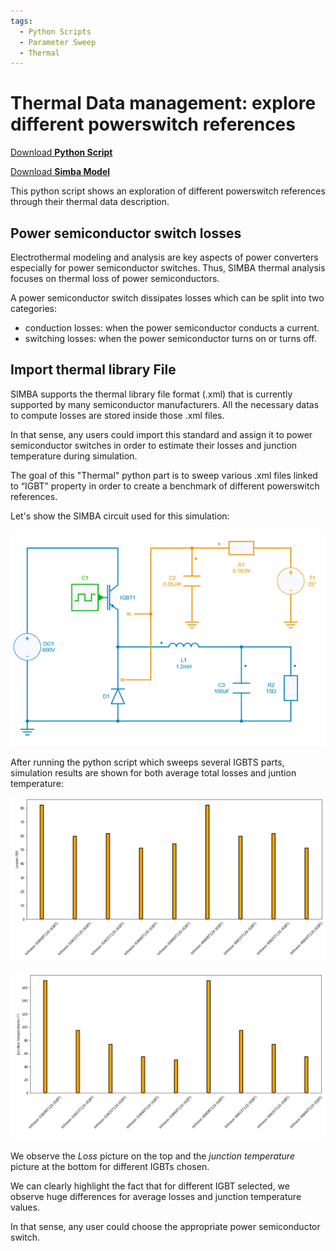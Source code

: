 ```yaml
---
tags:
  - Python Scripts
  - Parameter Sweep
  - Thermal
---
```


# Thermal Data management: explore different powerswitch references

[Download **Python Script**](thermaldata.py)

[Download **Simba Model**](thermal_buck_4pythonexp.jsimba)

This python script shows an exploration of different powerswitch references through their thermal data description.


## Power semiconductor switch losses

Electrothermal modeling and analysis are key aspects of power converters especially for power semiconductor switches. Thus, SIMBA thermal analysis focuses on thermal loss of power semiconductors.

A power semiconductor switch dissipates losses which can be split into two categories:
* conduction losses: when the power semiconductor conducts a current.
* switching losses: when the power semiconductor turns on or turns off.

## Import thermal library File

SIMBA supports the thermal library file format (.xml) that is currently supported by many semiconductor manufacturers. All the necessary datas to compute losses are stored inside those .xml files.

In that sense, any users could import this standard and assign it to power semiconductor switches in order to estimate their losses and junction temperature during simulation.

The goal of this "Thermal" python part is to sweep various .xml files linked to “IGBT” property in order to create a benchmark of different powerswitch references.

Let's show the SIMBA circuit used for this simulation:

![Thermal](fig/thermal.png)

After running the python script which sweeps several IGBTS parts, simulation results are shown for both average total losses and juntion temperature:

![Losses](fig/losses.png)

![Temp](fig/temp.png)

We observe the *Loss* picture on the top and the *junction temperature* picture at the bottom for different IGBTs chosen.

We can clearly highlight the fact that for different IGBT selected, we observe huge differences for average losses and  junction temperature values.

In that sense, any user could choose the appropriate power semiconductor switch.